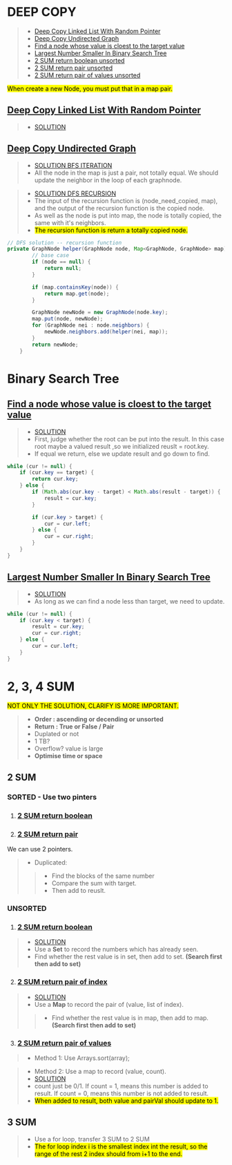 # DEEP COPY

> - [Deep Copy Linked List With Random Pointer](#Deep-Copy-Linked-List-With-Random-Pointer)
> - [Deep Copy Undirected Graph](#Deep-Copy-Undirected-Graph)
> - [Find a node whose value is cloest to the target value](#Cloest-Value)
> - [Largest Number Smaller In Binary Search Tree](#Largest-Number-Smaller-Than-Target)
> - [2 SUM return boolean unsorted](#2SUM-Boolean)
> - [2 SUM return pair unsorted](#2Sum-Pair)
> - [2 SUM return pair of values unsorted](#2Sum-Pair-Values)

<mark> When create a new Node, you must put that in a map pair.</mark>




<a id="Deep-Copy-Linked-List-With-Random-Pointer"></a>

## [Deep Copy Linked List With Random Pointer](https://app.laicode.io/app/problem/131)

> - [SOLUTION](https://github.com/Jianuo-Always-Coding/laicode_solution_java/blob/main/CLASS_NOTE/SOLUTION_55/deep_copy_randomList.java)





<a id="Deep-Copy-Undirected-Graph"></a>

## [Deep Copy Undirected Graph](https://app.laicode.io/app/problem/132)

> - [SOLUTION BFS ITERATION](https://github.com/Jianuo-Always-Coding/laicode_solution_java/blob/main/CLASS_NOTE/SOLUTION_55/deep_copy_graph_BFS.java)
> - All the node in the map is just a pair, not totally equal. We should update the neighbor in the loop of each graphnode.

> - [SOLUTION DFS RECURSION](https://github.com/Jianuo-Always-Coding/laicode_solution_java/blob/main/CLASS_NOTE/SOLUTION/deep_copy_graph_DFS.java)
> - The input of the recursion function is (node_need_copied, map), and the output of the recursion function is the copied node.
> - As well as the node is put into map, the node is totally copied, the same with it's neighbors.
> - <mark>The recursion function is return a totally copied node.</mark>
```java
// DFS solution -- recursion function
private GraphNode helper(GraphNode node, Map<GraphNode, GraphNode> map) {
        // base case
        if (node == null) {
            return null;
        }

        if (map.containsKey(node)) {
            return map.get(node);
        }

        GraphNode newNode = new GraphNode(node.key);
        map.put(node, newNode);
        for (GraphNode nei : node.neighbors) {
            newNode.neighbors.add(helper(nei, map));
        }
        return newNode;
    } 
```


# Binary Search Tree

<a id="Cloest-Value"></a>

## [Find a node whose value is cloest to the target value](https://app.laicode.io/app/problem/135)

> - [SOLUTION](https://github.com/Jianuo-Always-Coding/laicode_solution_java/blob/main/CLASS_NOTE/SOLUTION_55/Closest_Number_In_Binary_Search_Tree.java)
> - First, judge whether the root can be put into the result. In this case root maybe a valued result ,so we initialized reuslt = root.key.
> - If equal we return, else we update result and go down to find.
```java
while (cur != null) {
    if (cur.key == target) {
        return cur.key;
    } else {
        if (Math.abs(cur.key - target) < Math.abs(result - target)) {
            result = cur.key;
        }

        if (cur.key > target) {
            cur = cur.left;
        } else {
            cur = cur.right;
        }
    }
}
```


<a id="Largest-Number-Smaller-Than-Target"></a>

## [Largest Number Smaller In Binary Search Tree](https://app.laicode.io/app/problem/136)
> - [SOLUTION](https://github.com/Jianuo-Always-Coding/laicode_solution_java/blob/main/CLASS_NOTE/SOLUTION_55/Largest_Number_Smaller_In_Binary_Search_Tree.java)
> - As long as we can find a node less than target, we need to update.
```java
while (cur != null) {
    if (cur.key < target) {
        result = cur.key;
        cur = cur.right;
    } else {
        cur = cur.left;
    }
}
```
# 2, 3, 4 SUM

<mark>NOT ONLY THE SOLUTION, CLARIFY IS MORE IMPORTANT.</mark>

> - **Order : ascending or decending or unsorted**
> - **Return : True or False / Pair**
> - Duplated or not
> - 1 TB?
> - Overflow? value is large  
> - **Optimise time or space**


## 2 SUM

### SORTED - Use two pinters
1. ### [2 SUM return boolean](https://app.laicode.io/app/problem/180)

2. ### [2 SUM return pair](https://app.laicode.io/app/problem/181)
We can use 2 pointers.
> - Duplicated:
> > - Find the blocks of the same number
> > - Compare the sum with target.
> > - Then add to reuslt.

<a id="2SUM-Boolean"></a>

### UNSORTED
1. ### [2 SUM return boolean](https://app.laicode.io/app/problem/180)
> - [SOLUTION](https://github.com/Jianuo-Always-Coding/laicode_solution_java/blob/main/CLASS_NOTE/SOLUTION_55/2_sum_boolean.java)
> - Use a **Set** to record the numbers which has already seen.
> - Find whether the rest value is in set, then add to set. **(Search first then add to set)**


<a id="2Sum-Pair"></a>

2. ### [2 SUM return pair of index](https://app.laicode.io/app/problem/181)

> - [SOLUTION](https://github.com/Jianuo-Always-Coding/laicode_solution_java/blob/main/CLASS_NOTE/SOLUTION_55/2_sum_pair.java)
> - Use a **Map** to record the pair of (value, list of index).
> > - Find whether the rest value is in map, then add to map. **(Search first then add to set)**

<a id="2Sum-Pair-Values"></a>

3. ### [2 SUM return pair of values](https://app.laicode.io/app/problem/182)

> - Method 1: Use Arrays.sort(array);

> - Method 2: Use a map to record (value, count). 
> - [SOLUTION](https://github.com/Jianuo-Always-Coding/laicode_solution_java/blob/main/CLASS_NOTE/SOLUTION_55/2_sum_pair_of_values.java)
> - count just be 0/1. If count = 1, means this number is added to result. If count = 0, means this number is not added to result.
> - <mark>When added to result, both value and pairVal should update to 1.</mark>

## 3 SUM
> - Use a for loop, transfer 3 SUM to 2 SUM
> - <mark>The for loop index i is the smallest index int the result, so the range of the rest 2 index should from i+1 to the end.</mark>
> 




